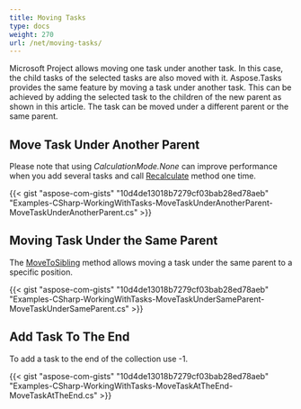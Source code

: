 ```yaml
---
title: Moving Tasks
type: docs
weight: 270
url: /net/moving-tasks/
---
```


Microsoft Project allows moving one task under another task. In this case, the child tasks of the selected tasks are also moved with it. Aspose.Tasks provides the same feature by moving a task under another task. This can be achieved by adding the selected task to the children of the new parent as shown in this article. The task can be moved under a different parent or the same parent.

## **Move Task Under Another Parent**
Please note that using *CalculationMode.None* can improve performance when you add several tasks and call [Recalculate](https://apireference.aspose.com/tasks/net/aspose.tasks/project/methods/recalculate) method one time.

{{< gist "aspose-com-gists" "10d4de13018b7279cf03bab28ed78aeb" "Examples-CSharp-WorkingWithTasks-MoveTaskUnderAnotherParent-MoveTaskUnderAnotherParent.cs" >}}

## **Moving Task Under the Same Parent**
The [MoveToSibling](https://apireference.aspose.com/tasks/net/aspose.tasks/task/methods/movetosibling) method allows moving a task under the same parent to a specific position.

{{< gist "aspose-com-gists" "10d4de13018b7279cf03bab28ed78aeb" "Examples-CSharp-WorkingWithTasks-MoveTaskUnderSameParent-MoveTaskUnderSameParent.cs" >}}

## **Add Task To The End**
To add a task to the end of the collection use -1.

{{< gist "aspose-com-gists" "10d4de13018b7279cf03bab28ed78aeb" "Examples-CSharp-WorkingWithTasks-MoveTaskAtTheEnd-MoveTaskAtTheEnd.cs" >}}
